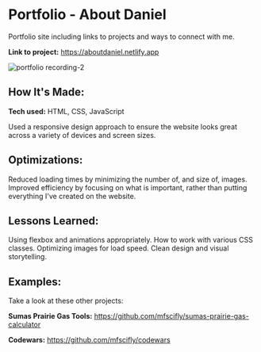 # Portfolio - About Daniel
Portfolio site including links to projects and ways to connect with me.

**Link to project:** https://aboutdaniel.netlify.app

![portfolio recording-2](https://github.com/mfscifly/portfolio/assets/138173334/f13e731d-d831-4a6f-87a4-cddcebe4a60d)

## How It's Made:

**Tech used:** HTML, CSS, JavaScript

Used a responsive design approach to ensure the website looks great across a variety of devices and screen sizes.

## Optimizations:

Reduced loading times by minimizing the number of, and size of, images. Improved efficiency by focusing on what is important, rather than putting everything I've created on the website.

## Lessons Learned:

Using flexbox and animations appropriately. How to work with various CSS classes. Optimizing images for load speed. Clean design and visual storytelling.

## Examples:
Take a look at these other projects:

**Sumas Prairie Gas Tools:** https://github.com/mfscifly/sumas-prairie-gas-calculator

**Codewars:** https://github.com/mfscifly/codewars
